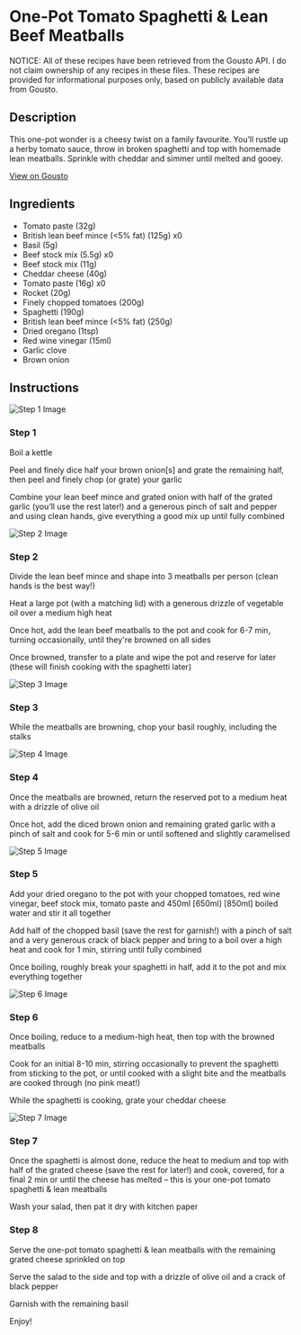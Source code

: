 # One-Pot Tomato Spaghetti & Lean Beef Meatballs

NOTICE: All of these recipes have been retrieved from the Gousto API. I do not claim ownership of any recipes in these files. These recipes are provided for informational purposes only, based on publicly available data from Gousto.

## Description

This one-pot wonder is a cheesy twist on a family favourite. You’ll rustle up a herby tomato sauce, throw in broken spaghetti and top with homemade lean meatballs. Sprinkle with cheddar and simmer until melted and gooey.

[View on Gousto](https://www.gousto.co.uk/recipes/cookbook/cheesy-spaghetti-lean-meatball-bake)

## Ingredients

- Tomato paste (32g)
- British lean beef mince (<5% fat) (125g) x0
- Basil (5g)
- Beef stock mix (5.5g) x0
- Beef stock mix (11g)
- Cheddar cheese (40g)
- Tomato paste (16g) x0
- Rocket (20g)
- Finely chopped tomatoes (200g)
- Spaghetti (190g)
- British lean beef mince (<5% fat) (250g)
- Dried oregano (1tsp)
- Red wine vinegar (15ml)
- Garlic clove
- Brown onion

## Instructions

![Step 1 Image](https://production-media.gousto.co.uk/cms/recipe-step-image/Step-1-1683028135154-x200.jpg)

### Step 1

Boil a kettle

Peel and finely dice half your brown onion[s]<span class="text-danger"> </span>and grate the remaining half, then peel and finely chop (or grate) your garlic

Combine your lean beef mince and grated onion with half of the grated garlic (you’ll use the rest later!) and a generous pinch of salt and pepper and using clean hands, give everything a good mix up until fully combined

![Step 2 Image](https://production-media.gousto.co.uk/cms/recipe-step-image/Step-2-1683028138754-x200.jpg)

### Step 2

Divide the lean beef mince and shape into 3 meatballs per person (clean hands is the best way!)

Heat a large pot (with a matching lid) with a generous drizzle of vegetable oil over a medium high heat

Once hot, add the lean beef meatballs to the pot and cook for 6-7 min, turning occasionally, until they're browned on all sides

Once browned, transfer to a plate and wipe the pot and reserve for later (these will finish cooking with the spaghetti later)

![Step 3 Image](https://production-media.gousto.co.uk/cms/recipe-step-image/03-01-24_09h30m46s-APIC-1704383042270-x200.jpg)

### Step 3

While the meatballs are browning, chop your basil roughly, including the stalks

![Step 4 Image](https://production-media.gousto.co.uk/cms/recipe-step-image/Step-4-1683028152884-x200.jpg)

### Step 4

Once the meatballs are browned, return the reserved pot to a medium heat with a drizzle of olive oil

Once hot, add the diced brown onion and remaining grated garlic with a pinch of salt and cook for 5-6 min or until softened and slightly caramelised

![Step 5 Image](https://production-media.gousto.co.uk/cms/recipe-step-image/Step-5-1683028159561-x200.jpg)

### Step 5

Add your dried oregano to the pot with your chopped tomatoes, red wine vinegar, beef stock mix, tomato paste and 450ml<span class="text-purple"> [650ml] </span><span class="text-danger">[850ml] </span>boiled water and stir it all together

Add half of the chopped basil (save the rest for garnish!) with a pinch of salt and a very generous crack of black pepper and bring to a boil over a high heat and cook for 1 min, stirring until fully combined

Once boiling, roughly break your spaghetti in half, add it to the pot and mix everything together

![Step 6 Image](https://production-media.gousto.co.uk/cms/recipe-step-image/Step-6-1683028165726-x200.jpg)

### Step 6

Once boiling, reduce to a medium-high heat, then top with the browned meatballs

Cook for an initial 8-10 min, stirring occasionally to prevent the spaghetti from sticking to the pot, or until cooked with a slight bite and the meatballs are cooked through (no pink meat!)

While the spaghetti is cooking, grate your cheddar cheese

![Step 7 Image](https://production-media.gousto.co.uk/cms/recipe-step-image/Step-7-1683028172998-x200.jpg)

### Step 7

Once the spaghetti is almost done, reduce the heat to medium and top with half of the grated cheese (save the rest for later!) and cook, covered, for a final 2 min or until the cheese has melted – this is your one-pot tomato spaghetti & lean meatballs

Wash your salad, then pat it dry with kitchen paper

### Step 8

Serve the one-pot tomato spaghetti & lean meatballs with the remaining grated cheese sprinkled on top

Serve the salad to the side and top with a drizzle of olive oil and a crack of black pepper

Garnish with the remaining basil

Enjoy!

